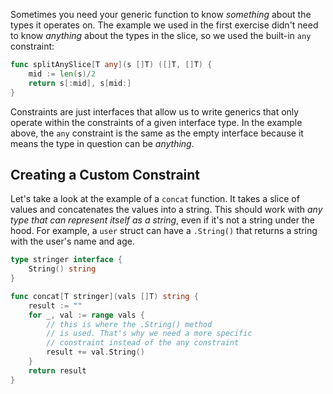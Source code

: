 Sometimes you need your generic function to know _something_ about the types it operates on. The example we used in the first exercise didn't need to know _anything_ about the types in the slice, so we used the built-in `any` constraint:

```go
func splitAnySlice[T any](s []T) ([]T, []T) {
    mid := len(s)/2
    return s[:mid], s[mid:]
}
```

Constraints are just interfaces that allow us to write generics that only operate within the constraints of a given interface type. In the example above, the `any` constraint is the same as the empty interface because it means the type in question can be _anything_.

## Creating a Custom Constraint

Let's take a look at the example of a `concat` function. It takes a slice of values and concatenates the values into a string. This should work with _any type that can represent itself as a string_, even if it's not a string under the hood. For example, a `user` struct can have a `.String()` that returns a string with the user's name and age.

```go
type stringer interface {
    String() string
}

func concat[T stringer](vals []T) string {
    result := ""
    for _, val := range vals {
        // this is where the .String() method
        // is used. That's why we need a more specific
        // constraint instead of the any constraint
        result += val.String()
    }
    return result
}
```